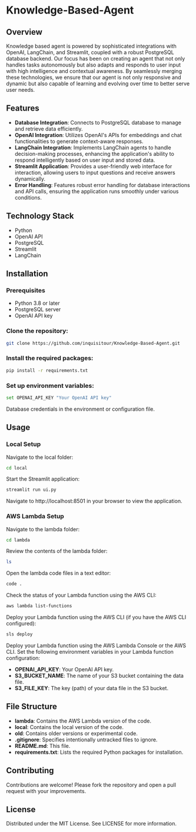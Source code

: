 # Knowledge-Based-Agent

## Overview
Knowledge based agent is powered by sophisticated integrations with OpenAI, LangChain, and Streamlit, coupled with a robust PostgreSQL database backend. Our focus has been on creating an agent that not only handles tasks autonomously but also adapts and responds to user input with high intelligence and contextual awareness. By seamlessly merging these technologies, we ensure that our agent is not only responsive and dynamic but also capable of learning and evolving over time to better serve user needs.
## Features
- **Database Integration**: Connects to PostgreSQL database to manage and retrieve data efficiently.
- **OpenAI Integration**: Utilizes OpenAI's APIs for embeddings and chat functionalities to generate context-aware responses.
- **LangChain Integration**: Implements LangChain agents to handle decision-making processes, enhancing the application's ability to respond intelligently based on user input and stored data.
- **Streamlit Application**: Provides a user-friendly web interface for interaction, allowing users to input questions and receive answers dynamically.
- **Error Handling**: Features robust error handling for database interactions and API calls, ensuring the application runs smoothly under various conditions.
  
## Technology Stack
- Python
- OpenAI API
- PostgreSQL
- Streamlit
- LangChain

## Installation

### Prerequisites
- Python 3.8 or later
- PostgreSQL server
- OpenAI API key

### Clone the repository:
```bash
git clone https://github.com/inquisitour/Knowledge-Based-Agent.git
```

### Install the required packages:
```bash
pip install -r requirements.txt
```
### Set up environment variables:
```bash
set OPENAI_API_KEY "Your OpenAI API key"
```
Database credentials in the environment or configuration file.

## Usage
### Local Setup
Navigate to the local folder:
```bash
cd local
```
Start the Streamlit application:
```bash
streamlit run ui.py
```
Navigate to http://localhost:8501 in your browser to view the application.

### AWS Lambda Setup
Navigate to the lambda folder:
```bash
cd lambda
```
Review the contents of the lambda folder:
```bash
ls
```
Open the lambda code files in a text editor:
```bash
code .
```
Check the status of your Lambda function using the AWS CLI:
```bash
aws lambda list-functions
```
Deploy your Lambda function using the AWS CLI (if you have the AWS CLI configured):
```bash
sls deploy
```
Deploy your Lambda function using the AWS Lambda Console or the AWS CLI.
Set the following environment variables in your Lambda function configuration:
- **OPENAI_API_KEY**: Your OpenAI API key.
- **S3_BUCKET_NAME**: The name of your S3 bucket containing the data file.
- **S3_FILE_KEY**: The key (path) of your data file in the S3 bucket.

## File Structure
- **lambda**: Contains the AWS Lambda version of the code.
- **local**: Contains the local version of the code.
- **old**: Contains older versions or experimental code.
- **.gitignore**: Specifies intentionally untracked files to ignore.
- **README.md**: This file.
- **requirements.txt**: Lists the required Python packages for installation.


## Contributing
Contributions are welcome! Please fork the repository and open a pull request with your improvements.

## License
Distributed under the MIT License. See LICENSE for more information.


